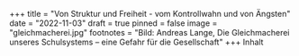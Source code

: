 +++
title = "Von Struktur und Freiheit - vom Kontrollwahn und von Ängsten"
date = "2022-11-03"
draft = true
pinned = false
image = "gleichmacherei.jpg"
footnotes = "Bild: Andreas Lange, Die Gleichmacherei unseres Schulsystems – eine Gefahr für die Gesellschaft"
+++
Inhalt